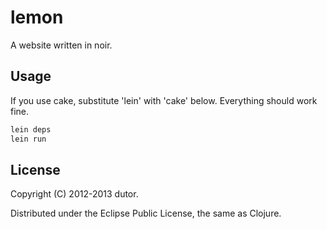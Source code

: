 # lemon

A website written in noir. 

## Usage

If you use cake, substitute 'lein' with 'cake' below. Everything should work fine.

```bash
lein deps
lein run
```

## License

Copyright (C) 2012-2013 dutor.

Distributed under the Eclipse Public License, the same as Clojure.

